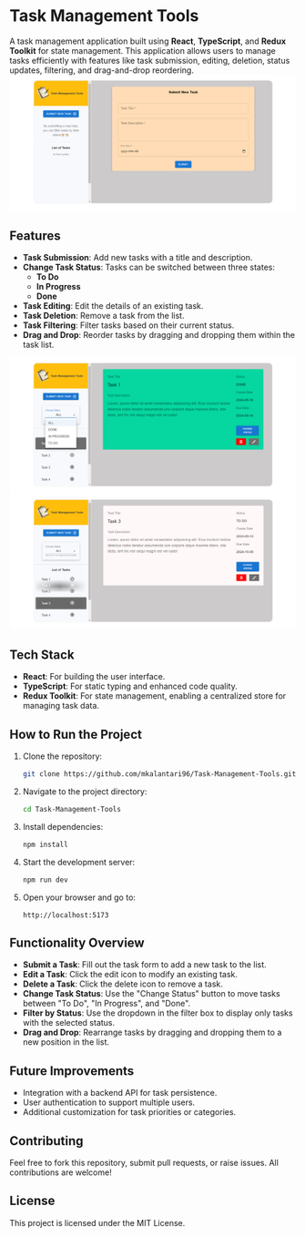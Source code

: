 # Task Management Tools

A task management application built using **React**, **TypeScript**, and **Redux Toolkit** for state management. This application allows users to manage tasks efficiently with features like task submission, editing, deletion, status updates, filtering, and drag-and-drop reordering.
![starting page for task management which show submit new task from](./Image%20of%20UI/Starting%20UI%20page.png)

## Features

- **Task Submission**: Add new tasks with a title and description.
- **Change Task Status**: Tasks can be switched between three states:
  - **To Do**
  - **In Progress**
  - **Done**
- **Task Editing**: Edit the details of an existing task.
- **Task Deletion**: Remove a task from the list.
- **Task Filtering**: Filter tasks based on their current status.
- **Drag and Drop**: Reorder tasks by dragging and dropping them within the task list.

![show task details and filter bar for choose status](./Image%20of%20UI/Showing%20task%20details%20and%20filter%20Status.png)
![Drag and Drop to reoder task](./Image%20of%20UI/Drag%20and%20Drop%20to%20reorder%20task%20list.png)

## Tech Stack

- **React**: For building the user interface.
- **TypeScript**: For static typing and enhanced code quality.
- **Redux Toolkit**: For state management, enabling a centralized store for managing task data.

## How to Run the Project

1. Clone the repository:
   ```bash
   git clone https://github.com/mkalantari96/Task-Management-Tools.git
   ```
2. Navigate to the project directory:
   ```bash
   cd Task-Management-Tools
   ```
3. Install dependencies:
   ```bash
   npm install
   ```
4. Start the development server:
   ```bash
   npm run dev
   ```
5. Open your browser and go to:
   ```
   http://localhost:5173
   ```

## Functionality Overview

- **Submit a Task**: Fill out the task form to add a new task to the list.
- **Edit a Task**: Click the edit icon to modify an existing task.
- **Delete a Task**: Click the delete icon to remove a task.
- **Change Task Status**: Use the "Change Status" button to move tasks between "To Do", "In Progress", and "Done".
- **Filter by Status**: Use the dropdown in the filter box to display only tasks with the selected status.
- **Drag and Drop**: Rearrange tasks by dragging and dropping them to a new position in the list.

## Future Improvements

- Integration with a backend API for task persistence.
- User authentication to support multiple users.
- Additional customization for task priorities or categories.

## Contributing

Feel free to fork this repository, submit pull requests, or raise issues. All contributions are welcome!

## License

This project is licensed under the MIT License.
